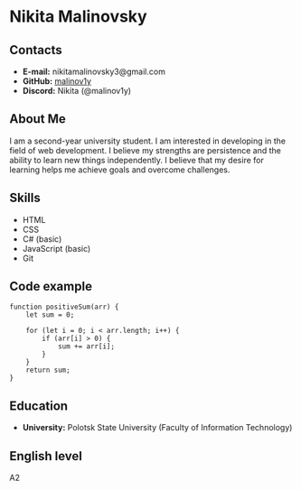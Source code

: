 # Nikita Malinovsky

## Contacts

-   **E-mail:** nikitamalinovsky3\@gmail.com
-   **GitHub:** [malinov1y](https://github.com/malinov1y)
-   **Discord:** Nikita (@malinov1y)

## About Me

I am a second-year university student. I am interested in developing in the field of web development. I believe my strengths are persistence and the ability to learn new things independently. I believe that my desire for learning helps me achieve goals and overcome challenges.

## Skills

-   HTML
-   CSS
-   C# (basic)
-   JavaScript (basic)
-   Git

## Code example

```text
function positiveSum(arr) {
    let sum = 0;

    for (let i = 0; i < arr.length; i++) {
        if (arr[i] > 0) {
            sum += arr[i];
        }
    }
    return sum;
}
```

## Education

-   **University:** Polotsk State University (Faculty of Information Technology)

## English level

A2
